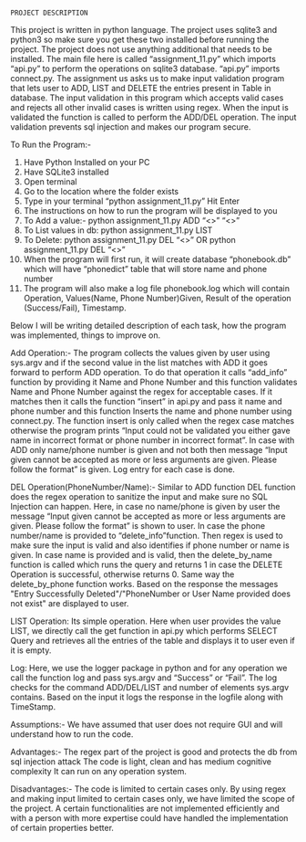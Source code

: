                                                                        PROJECT DESCRIPTION
This project is written in python language. The project uses sqlite3 and python3 so make sure you get these two installed before running the project. The project does not use anything additional that needs to be installed. The main file here is called “assignment_11.py” which imports “api.py” to perform the operations on sqlite3 database. “api.py” imports connect.py. 
The assignment us asks us to make input validation program that lets user to ADD, LIST and DELETE the entries present in Table in database. The input validation in this program which accepts valid cases and rejects all other invalid cases is written using regex. When the input is validated the function is called to perform the ADD/DEL operation. The input validation prevents sql injection and makes our program secure. 

To Run the Program:-
1)	Have Python Installed on your PC
2)	Have SQLite3 installed
3)	Open terminal 
4)	Go to the location where the folder exists 
5)	Type in your terminal “python assignment_11.py” Hit Enter
6)	The instructions on how to run the program will be displayed to you 
7)	To Add a value:- python assignment_11.py ADD “<<Name of the Person>>” “<<Phone Number>>”
8)	To List values in db: python assignment_11.py LIST 
9)	To Delete: python assignment_11.py DEL “<<Phone-Number>>” 
                   OR 
                   python assignment_11.py DEL “<<Name>>”
10)	When the program will first run, it will create database “phonebook.db” which will have “phonedict” table that will store name and phone number
11)	The program will also make a log file phonebook.log which will contain Operation, Values(Name, Phone Number)Given, Result of the operation (Success/Fail), Timestamp. 


Below I will be writing detailed description of each task, how the program was implemented, things to improve on. 

Add Operation:- 
The program collects the values given by user using sys.argv and if the second value in the list matches with ADD it goes forward to perform ADD operation. To do that operation it calls “add_info” function by providing it Name and Phone Number and this function validates Name and Phone Number against the regex for acceptable cases. If it matches then it calls the function “insert” in api.py  and pass it name and phone number and this function Inserts the name and phone number using connect.py. The function insert is only called when the regex case matches otherwise the program prints “Input could not be validated you either gave name in incorrect format or phone number in incorrect format”. In case with ADD only name/phone number is given and not both then message “Input given cannot be accepted as more or less arguments are given. Please follow the format” is given. Log entry for each case is done. 

DEL Operation(PhoneNumber/Name):- 
Similar to ADD function DEL function does the regex operation to sanitize the input and make sure no SQL Injection can happen. Here, in case no name/phone is given by user the message “Input given cannot be accepted as more or less arguments are given. Please follow the format” is shown to user. In case the phone number/name is provided to “delete_info”function. Then regex is used to make sure the input is valid and also identifies if phone number or name is given. In case name is provided and is valid, then the delete_by_name function is called which runs the query and returns 1 in case the DELETE Operation is successful, otherwise returns 0. Same way the delete_by_phone function works. Based on the response the messages "Entry Successfully Deleted"/"PhoneNumber or User Name provided does not exist" are displayed to user. 

LIST Operation:
Its simple operation. Here when user provides the value LIST, we directly call the get function in api.py which performs SELECT Query and retrieves all the entries of the table and displays it to user even if it is empty. 

Log:
Here, we use the logger package in python and for any operation we call the function log and pass sys.argv and “Success” or “Fail”. The log checks for the command ADD/DEL/LIST and number of elements sys.argv contains. Based on the input it logs the response in the logfile along with TimeStamp. 

Assumptions:- 
We have assumed that user does not require GUI and will understand how to run the code. 


Advantages:- 
The regex part of the project is good and protects the db from sql injection attack
The code is light, clean and has medium cognitive complexity 
It can run on any operation system. 

Disadvantages:- 
The code is limited to certain cases only. By using regex and making input limited to certain cases only, we have limited the scope of the project. 
A certain functionalities are not implemented efficiently and with a person with more expertise could have handled the implementation of certain properties better. 

